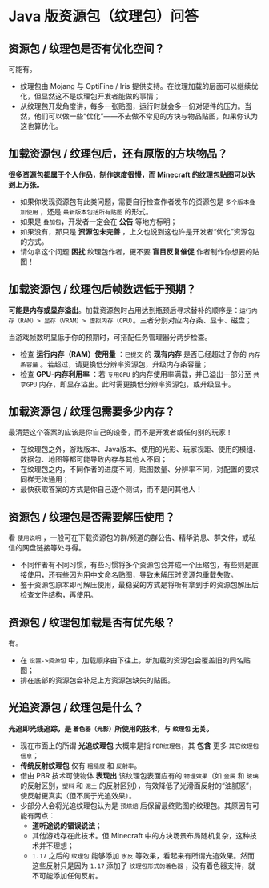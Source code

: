 # Java 版资源包（纹理包）问答

<include from="contentsLibrary.md" element-id="h_warning_uncorrected"></include>

## 资源包 / 纹理包是否有优化空间？

可能有。

- 纹理包由 Mojang 与 OptiFine / Iris 提供支持。在纹理加载的层面可以继续优化，但显然这不是纹理包开发者能做的事情；
- 从纹理包开发角度讲，每多一张贴图，运行时就会多一份对硬件的压力。当然，他们可以做一些“优化”——不去做不常见的方块与物品贴图，如果你认为这也算优化。

## 加载资源包 / 纹理包后，还有原版的方块物品？

**很多资源包都属于个人作品，制作速度很慢，而 Minecraft 的纹理包贴图可以达到上万张。**

- 如果你发现资源包有此类问题，需要自行检查作者发布的资源包是 `多个版本叠加使用` ，还是 `最新版本包括所有贴图` 的形式。
- 如果是 `叠加包`，开发者一定会在 **公告** 等地方标明；
- 如果没有，那只是 **资源包未完善** ，上文也说到这也许是开发者“优化”资源包的方式。
- 请勿拿这个问题 **困扰** 纹理包作者，更不要 **盲目反复催促** 作者制作你想要的贴图！

## 加载资源包 / 纹理包后帧数远低于预期？

**可能是内存或显存溢出**。加载资源包时占用达到瓶颈后寻求替补的顺序是：`运行内存（RAM）> 显存（VRAM）> 虚拟内存（CPU）`。三者分别对应内存条、显卡、磁盘；

当游戏帧数明显低于你的预期时，可搭配任务管理器分两步检查。

-  检查 **运行内存（RAM）使用量** ：`已提交` 的 **现有内存** 是否已经超过了你的 `内存条容量` 。若超过，请更换低分辨率资源包，升级内存条容量；
-  检查 **GPU-内存利用率** ：若 `专用GPU` 的内存使用率满载，并已溢出一部分至 `共享GPU` 内存，即显存溢出。此时需更换低分辨率资源包，或升级显卡。

## 加载资源包 / 纹理包需要多少内存？

最清楚这个答案的应该是你自己的设备，而不是开发者或任何别的玩家！

- 在纹理包之外，游戏版本、Java版本、使用的光影、玩家视距、使用的模组、数据包、地图等都可能导致内存与其他人不同；
- 在纹理包之内，不同作者的进度不同，贴图数量、分辨率不同，对配置的要求同样无法通用；
- 最快获取答案的方式是你自己逐个测试，而不是问其他人！

## 资源包 / 纹理包是否需要解压使用？

看 `使用说明` ，一般可在下载资源包的群/频道的群公告、精华消息、群文件，或私信的网盘链接等处寻得。

- 不同作者有不同习惯，有些习惯将多个资源包合并成一个压缩包，有些则是直接使用，还有些因为用中文命名贴图，导致未解压时资源包重载失败。
- 鉴于资源包原本即可解压使用，最稳妥的方式是将所有拿到手的资源包解压后检查文件结构，再使用。

## 资源包 / 纹理包加载是否有优先级？

有。

- 在 `设置->资源包` 中，加载顺序由下往上，新加载的资源包会覆盖旧的同名贴图；
- 排在底部的资源包会补足上方资源包缺失的贴图。

## 光追资源包 / 纹理包是什么？

**光追即光线追踪，是 `着色器（光影）`所使用的技术，与 `纹理包` 无关。**

- 现在市面上的所谓 **光追纹理包** 大概率是指 `PBR纹理包`，其 **包含** 更多 `其它纹理包信息`；
- **传统反射纹理包** 仅有 `粗糙度` 和 `反射率`。
- 借由 PBR 技术可使物体 **表现出** 该纹理包表面应有的 `物理效果`（如 `金属` 和 `玻璃` 的反射区别，`塑料` 和 `泥土` 的反射区别），有效降低了光滑面反射的“油腻感”，使反射更真实（但不属于光追效果）。
- 少部分人会将光追纹理包认为是 `预烘焙` 后保留最终贴图的纹理包。其原因有可能有两点：
  - **道听途说的错误说法**；
  - 其他游戏存在此技术。但 Minecraft 中的方块场景布局随机复杂，这种技术并不理想；
  - `1.17` 之后的 `纹理包` 能够添加 `水反` 等效果，看起来有所谓光追效果。然而这些反射只是因为 `1.17` 添加了 `纹理包形式的着色器` ，没有着色器支持，就不可能添加任何反射。